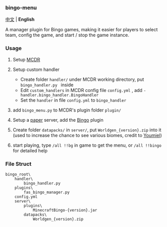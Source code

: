 ### bingo-menu

[中文](./README.md) | **English**

A manager plugin for Bingo games, making it easier for players to select team, config the game, and start / stop the game instance.

### Usage

1. Setup [MCDR](https://github.com/Fallen-Breath/MCDReforged/)

2. Setup custom handler

   - Create folder `handler/` under MCDR working directory, put `bingo_handler.py ` inside
   - Edit `custom_handlers` in MCDR config file `config.yml` , add `- handler.bingo_handler.BingoHandler`
   - Set the `handler` in file `config.yml` to `bingo_handler`

3. add `bingo_menu.py` to MCDR's plugin folder `plugin/ `

4. Setup a [paper](https://papermc.io/) server, add the  [Bingo](https://github.com/Extremelyd1/minecraft-bingo) plugin

5. Create folder `datapacks/` in `server/`, put `Worldgen_{version}.zip` into it (used to increase the chance to see various biomes, credit to [Youmiel](https://github.com/Youmiel))

6. start playing, type `/all !!bg` in game to get the menu, or `/all !!bingo` for detailed help

### File Struct
```
bingo_root\
    handler\
        bingo_handler.py
    plugins\
        fas_bingo_manager.py
    config.yml
    server\
        plugins\
            MinecraftBingo-{version}.jar
        datapacks\
            Worldgen_{version}.zip
```